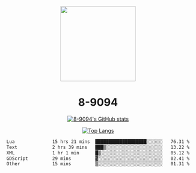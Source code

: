 <div align="center">
  <img src="[https://avatars.githubusercontent.com/u/73003857?v=4](https://cdn.discordapp.com/attachments/1022673925198577677/1105917345601433670/9094.png)" width="200px"/>
  <h1>8-9094</h1>

[![8-9094's GitHub stats](https://github-readme-stats.vercel.app/api?username=8-9094&show_icons=true&theme=synthwave)](https://github.com/anuraghazra/github-readme-stats)

[![Top Langs](https://github-readme-stats.vercel.app/api/top-langs/?username=8-9094&layout=compact&theme=synthwave)](https://github.com/Wrath-cyber/github-readme-stats)
 
<!--START_SECTION:waka-->

```txt
Lua              15 hrs 21 mins  ███████████████████░░░░░░   76.31 %
Text             2 hrs 39 mins   ███▒░░░░░░░░░░░░░░░░░░░░░   13.22 %
XML              1 hr 1 min      █▒░░░░░░░░░░░░░░░░░░░░░░░   05.12 %
GDScript         29 mins         ▓░░░░░░░░░░░░░░░░░░░░░░░░   02.41 %
Other            15 mins         ▒░░░░░░░░░░░░░░░░░░░░░░░░   01.31 %
```

<!--END_SECTION:waka-->
